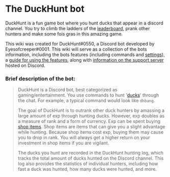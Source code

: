 # The DuckHunt bot

DuckHunt is a fun game bot where you hunt ducks that appear in a discord channel. You try to climb the ladders of the [leaderboard](players-guide/levels-and-experience.md), prank other hunters and make some fois gras in this amazing game. 

This wiki was created for DuckHunt\#0550, a Discord bot developed by Eyesofcreeper\#0001. This wiki will serve as a collection of the bots information, including the bots features \(including commands and [settings](bot-administration/edit-settings-settings-list.md)\), a [guide for using the features](bot-administration/admin-quickstart.md), along with [information on the support server ](support-server/how-to-join.md)hosted on Discord. 

### Brief description of the bot:

> DuckHunt is a Discord bot, best categorized as gaming/entertainment. You use commands to hunt '[ducks](players-guide/types-of-ducks.md)' through the chat. For example, a typical command would look like `dhbang`.  
>   
> The goal of DuckHunt is to outrank other duck hunters by amassing a large amount of exp through hunting ducks. However, exp doubles as a measure of rank and a form of currency. Exp can be spent buying [shop items](players-guide/store-items.md). Shop items are items that can give you a slight advantage while hunting. Because shop items cost exp, buying them may cause you to drop in rank. You will always get a higher return on your investment in shop items if you are vigilant.   
>   
> The ducks you hunt are recorded in the DuckHunt hunting log, which tracks the total amount of ducks hunted on the Discord channel. This log also provides the statistics of individual hunters, including how fast a duck was hunted, how many ducks were hunted, and more.

